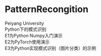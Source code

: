 # PatternRecongition
Peiyang University<br/>
Python下的模式识别<br/>
E1为Python Numpy入门演示<br/>
E2为PyTorch使用演示<br/>
E3为Python实现模式识别（图片分类）的示例<br/>
